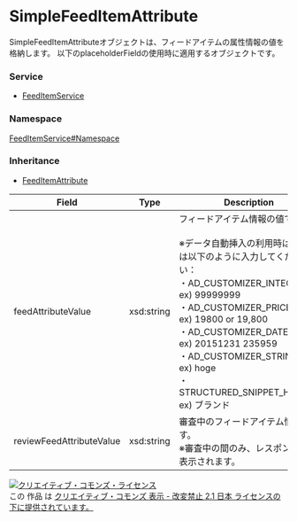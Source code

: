 

# SimpleFeedItemAttribute

SimpleFeedItemAttributeオブジェクトは、フィードアイテムの属性情報の値を格納します。
以下のplaceholderFieldの使用時に適用するオブジェクトです。

### Service

+ [FeedItemService](../../services/FeedItemService.md)

### Namespace

[FeedItemService#Namespace](../../services/FeedItemService.md#namespace)

### Inheritance

+ [FeedItemAttribute](./FeedItemAttribute.md)

| Field | Type | Description | response | get | add | set | remove |
| ----- | ---- | ----------- | -------- | --------- | --------- | --------- | --------- |
| feedAttributeValue | xsd:string | フィードアイテム情報の値です。<br/><br/>※データ自動挿入の利用時は、属性は以下のように入力してください：<br/>・AD_CUSTOMIZER_INTEGER<br/>ex) 99999999<br/>・AD_CUSTOMIZER_PRICE<br/>ex) 19800 or 19,800<br/>・AD_CUSTOMIZER_DATE<br/>ex) 20151231 235959<br/>・AD_CUSTOMIZER_STRING<br/>ex) hoge<br>・STRUCTURED_SNIPPET_HEADER<br/>ex) ブランド<br/> | yes | - | Requirement | Optional | Ignore | |
| reviewFeedAttributeValue | xsd:string | 審査中のフィードアイテム情報です。<br/>※審査中の間のみ、レスポンス時に表示されます。 | yes | - | Ignore | Ignore | Ignore | |

<a rel="license" href="http://creativecommons.org/licenses/by-nd/2.1/jp/"><img alt="クリエイティブ・コモンズ・ライセンス" style="border-width:0" src="https://i.creativecommons.org/l/by-nd/2.1/jp/88x31.png" /></a><br />この 作品 は <a rel="license" href="http://creativecommons.org/licenses/by-nd/2.1/jp/">クリエイティブ・コモンズ 表示 - 改変禁止 2.1 日本 ライセンスの下に提供されています。</a>
